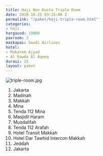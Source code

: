 ```yaml
---
title: Haji Non Kuota Triple Room
date: 2018-10-25 03:15:00 Z
permalink: "/paket/haji-triple-room.html"
categories:
- haji
hargausd: 19000
paxroom: 3
maskapai: Saudi Airlines
hotel:
- Makarem Ajyad
- Al Rawda Al Aqeeq
durasi: 15
layout: paket
---
```


![triple-room.jpg](/uploads/triple-room.jpg)

1. Jakarta
2. Madinah
3. Makkah
4. Mina
5. Tenda 112 Mina
6. Masjidil Haram
7. Muzdalifah
8. Tenda 112 Arafah
9. Hotel Transit Makkah
10. Hotel Dar Tawhid Intercon Makkah
11. Jeddah
12. Jakarta